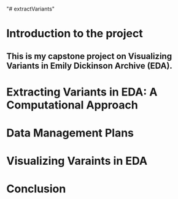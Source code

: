 "# extractVariants" 

# Introduction to the project
## This is my capstone project on Visualizing Variants in Emily Dickinson Archive (EDA).


# Extracting Variants in EDA: A Computational Approach


# Data Management Plans



# Visualizing Varaints in EDA




# Conclusion
